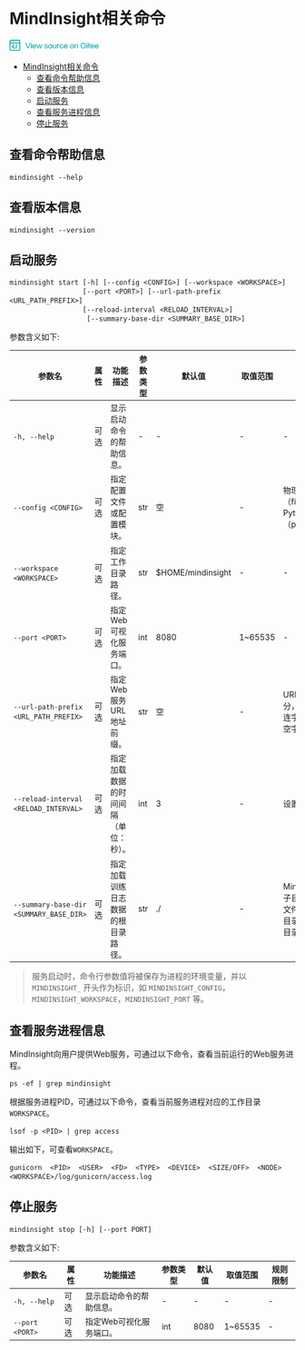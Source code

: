 # MindInsight相关命令

<a href="https://gitee.com/mindspore/docs/blob/master/tutorials/source_zh_cn/advanced_use/mindinsight_commands.md" target="_blank"><img src="../_static/logo_source.png"></a>

<!-- TOC -->

- [MindInsight相关命令](#mindinsight相关命令)
    - [查看命令帮助信息](#查看命令帮助信息)
    - [查看版本信息](#查看版本信息)
    - [启动服务](#启动服务)
    - [查看服务进程信息](#查看服务进程信息)
    - [停止服务](#停止服务)

<!-- /TOC -->

## 查看命令帮助信息

```shell
mindinsight --help
```

## 查看版本信息

```shell
mindinsight --version
```

## 启动服务

```shell
mindinsight start [-h] [--config <CONFIG>] [--workspace <WORKSPACE>]
                  [--port <PORT>] [--url-path-prefix <URL_PATH_PREFIX>]
                  [--reload-interval <RELOAD_INTERVAL>]
                   [--summary-base-dir <SUMMARY_BASE_DIR>]
```

参数含义如下:

|参数名|属性|功能描述|参数类型|默认值|取值范围|规则限制|
|---|---|---|---|---|---|---|
|`-h, --help`|可选|显示启动命令的帮助信息。|-|-|-|-|
|`--config <CONFIG>`|可选|指定配置文件或配置模块。|str|空|-|物理文件路径（file:/path/to/config.py）或Python可识别的模块路径（python:path.to.config.module）。|
|`--workspace <WORKSPACE>`|可选|指定工作目录路径。|str|$HOME/mindinsight|-|-|
|`--port <PORT>`|可选|指定Web可视化服务端口。|int|8080|1~65535|-|
|`--url-path-prefix <URL_PATH_PREFIX>`|可选|指定Web服务URL地址前缀。|str|空|-|URL地址前缀由斜杠(/)分隔成多个部分，各部分支持由字母/数字/下划线/连字符/点号组成的字符串，但不能是空字符串/单点号(.)/双点号(..)。|
|`--reload-interval <RELOAD_INTERVAL>`|可选|指定加载数据的时间间隔（单位：秒）。|int|3|-|设置为0时表示只加载一次数据。|
|`--summary-base-dir <SUMMARY_BASE_DIR>`|可选|指定加载训练日志数据的根目录路径。|str|./|-|MindInsight将遍历此路径下的直属子目录。若某个直属子目录包含日志文件，则该子目录被识别为日志文件目录，若根目录包含日志文件，则根目录被识别为日志文件目录。|

> 服务启动时，命令行参数值将被保存为进程的环境变量，并以 `MINDINSIGHT_` 开头作为标识，如 `MINDINSIGHT_CONFIG`，`MINDINSIGHT_WORKSPACE`，`MINDINSIGHT_PORT` 等。

## 查看服务进程信息

MindInsight向用户提供Web服务，可通过以下命令，查看当前运行的Web服务进程。

```shell
ps -ef | grep mindinsight
```

根据服务进程PID，可通过以下命令，查看当前服务进程对应的工作目录`WORKSPACE`。

```shell
lsof -p <PID> | grep access
```

输出如下，可查看`WORKSPACE`。

```shell
gunicorn  <PID>  <USER>  <FD>  <TYPE>  <DEVICE>  <SIZE/OFF>  <NODE>  <WORKSPACE>/log/gunicorn/access.log
```

## 停止服务

```shell
mindinsight stop [-h] [--port PORT]
```

参数含义如下:

|参数名|属性|功能描述|参数类型|默认值|取值范围|规则限制|
|---|---|---|---|---|---|---|
|`-h, --help`|可选|显示启动命令的帮助信息。|-|-|-|-|
|`--port <PORT>`|可选|指定Web可视化服务端口。|int|8080|1~65535|-|
